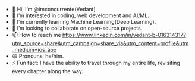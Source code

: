 - 👋 Hi, I’m @imconcurrente(Vedant)
- 👀 I’m interested in  coding, web development and AI/ML.
- 🌱 I’m currently learning Machine Learning(Deep Learning).
- 💞️ I’m looking to collaborate on open-source projects.
- 📫 How to reach me https://www.linkedin.com/in/vedant-b-016314317?utm_source=share&utm_campaign=share_via&utm_content=profile&utm_medium=ios_app
- 😄 Pronouns: he/him.
- ⚡ Fun fact: I have the ability to travel through my entire life, revisiting every chapter along the way.

<!---
imconcurrente/imconcurrente is a ✨ special ✨ repository because its `README.md` (this file) appears on your GitHub profile.
You can click the Preview link to take a look at your changes.
--->
